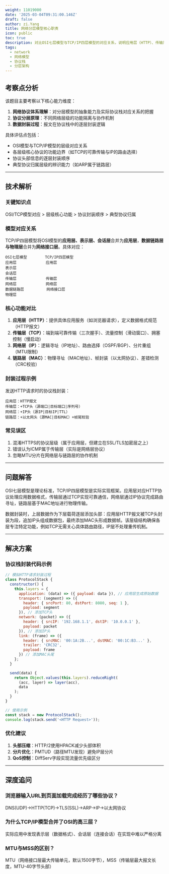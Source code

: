 ```yaml
---
weight: 11019000
date: '2025-03-04T09:31:00.146Z'
draft: false
author: zi.Yang
title: 网络分层模型核心职责
icon: public
toc: true
description: 对比OSI七层模型与TCP/IP四层模型的对应关系，说明应用层（HTTP）、传输层（TCP）、网络层（IP）、链路层（MAC）的核心功能及协议栈封装过程。
tags:
  - network
  - 网络模型
  - 协议栈
  - 分层架构
---
```


## 考察点分析

该题目主要考察以下核心能力维度：

1. **网络协议体系理解**：对分层模型的抽象能力及实际协议栈对应关系的把握
2. **协议分层原理**：不同网络层级的功能隔离与协作机制
3. **数据封装过程**：报文在协议栈中的逐层封装逻辑

具体评估点包括：

- OSI模型与TCP/IP模型的层级对应关系
- 各层级核心协议的功能边界（如TCP的可靠传输与IP的路由选择）
- 协议头部信息的逐层封装顺序
- 典型协议归属层级的辨识能力（如ARP属于链路层）

---

## 技术解析

### 关键知识点

OSI/TCP模型对应 > 层级核心功能 > 协议封装顺序 > 典型协议归属

### 模型对应关系

TCP/IP四层模型将OSI模型的**应用层、表示层、会话层**合并为**应用层**，**数据链路层与物理层**合并为**网络接口层**。具体对应：

```
OSI七层模型        TCP/IP四层模型
应用层             应用层
表示层              
会话层              
传输层             传输层
网络层             网络层
数据链路层          网络接口层
物理层
```

### 核心功能对比

1. **应用层（HTTP）**：提供具体应用服务（如浏览器请求），定义数据格式规范（HTTP报文）
2. **传输层（TCP）**：端到端可靠传输（三次握手）、流量控制（滑动窗口）、拥塞控制（慢启动）
3. **网络层（IP）**：逻辑寻址（IP地址）、路由选择（OSPF/BGP）、分片重组（MTU限制）
4. **链路层（MAC）**：物理寻址（MAC地址）、帧封装（以太网协议）、差错检测（CRC校验）

### 封装过程示例

发送HTTP请求时的协议栈封装：

```text
应用层：HTTP报文
传输层：+TCP头（源端口|目标端口|序列号）
网络层：+IP头（源IP|目标IP|TTL）
链路层：+以太网头（源MAC|目标MAC）+帧尾校验
```

### 常见误区

1. 混淆HTTPS的协议层级（属于应用层，但建立在SSL/TLS加密层之上）
2. 错误认为ICMP属于传输层（实际是网络层协议）
3. 忽略MTU分片在网络层与链路层的协作机制

---

## 问题解答

OSI七层模型是理论标准，TCP/IP四层模型是实际实现框架。应用层对应HTTP协议处理应用数据格式，传输层通过TCP实现可靠通信，网络层通过IP协议完成路由寻址，链路层基于MAC地址进行物理传输。

数据封装时，上层数据作为下层载荷逐层添加头部：应用层HTTP报文被TCP头封装为段，追加IP头组成数据包，最终添加MAC头形成数据帧。该层级结构确保各层专注特定功能，例如TCP无需关心具体路由路径，IP层不处理重传机制。

---

## 解决方案

### 协议栈封装代码示例

```javascript
// 模拟HTTP请求封装过程
class ProtocolStack {
  constructor() {
    this.layers = {
      application: (data) => ({ payload: data }), // 应用层生成原始数据
      transport: (segment) => ({ 
        header: { srcPort: 80, dstPort: 8080, seq: 1 },
        payload: segment 
      }), // 添加TCP头
      network: (packet) => ({
        header: { srcIP: '192.168.1.1', dstIP: '10.0.0.1' },
        payload: packet
      }), // 添加IP头
      link: (frame) => ({
        header: { srcMAC: '00:1A:2B...', dstMAC: '00:1C:B3...' },
        trailer: 'CRC32',
        payload: frame
      }) // 添加MAC头尾
    };
  }

  send(data) {
    return Object.values(this.layers).reduceRight(
      (acc, layer) => layer(acc), 
      data
    );
  }
}

// 使用示例
const stack = new ProtocolStack();
console.log(stack.send('<HTTP Request>'));
```

### 优化建议

1. **头部压缩**：HTTP/2使用HPACK减少头部体积
2. **分片优化**：PMTUD（路径MTU发现）避免IP层分片
3. **QoS控制**：DiffServ字段实现流量优先级区分

---

## 深度追问

### 浏览器输入URL到页面加载完成经历了哪些协议？

DNS(UDP)→HTTP(TCP)→TLS(SSL)→ARP→IP→以太网协议

### 为什么TCP/IP模型合并了OSI的高三层？

实际应用中发现表示层（数据格式）、会话层（连接会话）在实现中难以严格分离

### MTU与MSS的区别？

MTU（网络接口层最大传输单元，默认1500字节），MSS（传输层最大报文长度，MTU-40字节头部）
